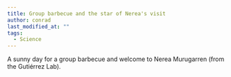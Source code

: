 ```yaml
---
title: Group barbecue and the star of Nerea's visit
author: conrad
last_modified_at: ""
tags:
  - Science
---
```

<!-- excerpt start -->
A sunny day for a group barbecue and welcome to Nerea Murugarren \(from the Gutiérrez Lab\).
<!-- excerpt end -->
